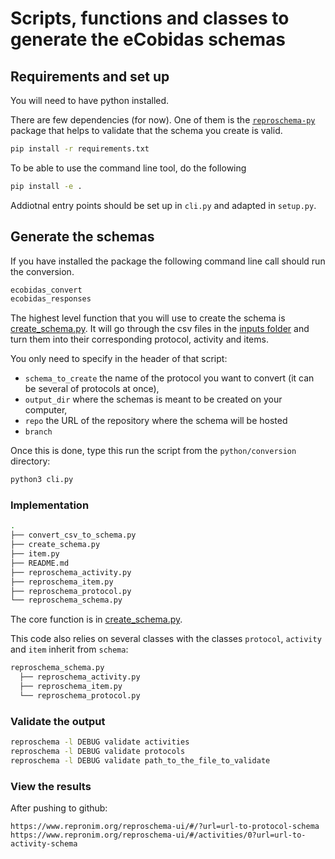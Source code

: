 # Scripts, functions and classes to generate the eCobidas schemas

## Requirements and set up

You will need to have python installed.

There are few dependencies (for now). One of them is the
[`reproschema-py`](https://github.com/ReproNim/reproschema-py) package that
helps to validate that the schema you create is valid.

```bash
pip install -r requirements.txt
```

To be able to use the command line tool, do the following

```bash
pip install -e .
```

Addiotnal entry points should be set up in `cli.py` and adapted in `setup.py`.

## Generate the schemas

If you have installed the package the following command line call should run the
conversion.

```bash
ecobidas_convert
ecobidas_responses
```

The highest level function that you will use to create the schema is
[create_schema.py](./create_schema.py). It will go through the csv files in the
[inputs folder](../../inputs/csv/) and turn them into their corresponding
protocol, activity and items.

You only need to specify in the header of that script:

-   `schema_to_create` the name of the protocol you want to convert (it can be
    several of protocols at once),
-   `output_dir` where the schemas is meant to be created on your computer,
-   `repo` the URL of the repository where the schema will be hosted
-   `branch`

Once this is done, type this run the script from the `python/conversion`
directory:

```bash
python3 cli.py
```

### Implementation

```bash
.
├── convert_csv_to_schema.py
├── create_schema.py
├── item.py
├── README.md
├── reproschema_activity.py
├── reproschema_item.py
├── reproschema_protocol.py
└── reproschema_schema.py

```

The core function is in [create_schema.py](./create_schema.py).

This code also relies on several classes with the classes `protocol`, `activity`
and `item` inherit from `schema`:

```bash
reproschema_schema.py
  ├── reproschema_activity.py
  ├── reproschema_item.py
  └── reproschema_protocol.py
```

### Validate the output

```bash
reproschema -l DEBUG validate activities
reproschema -l DEBUG validate protocols
reproschema -l DEBUG validate path_to_the_file_to_validate
```

### View the results

After pushing to github:

```
https://www.repronim.org/reproschema-ui/#/?url=url-to-protocol-schema
https://www.repronim.org/reproschema-ui/#/activities/0?url=url-to-activity-schema
```
